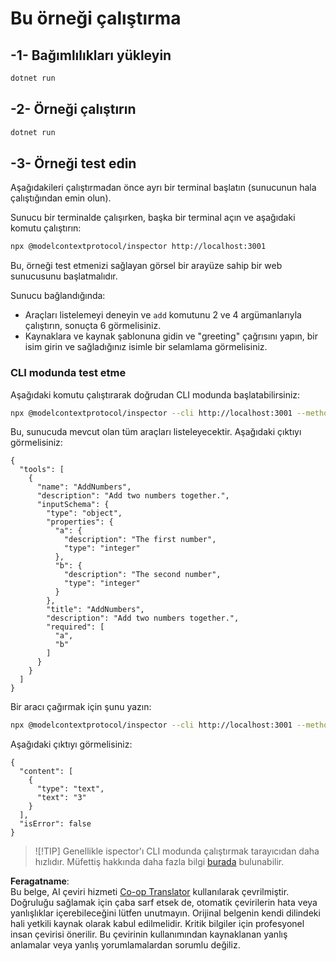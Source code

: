 <!--
CO_OP_TRANSLATOR_METADATA:
{
  "original_hash": "b97c5e77cede68533d7a92d0ce89bc0a",
  "translation_date": "2025-05-17T11:55:44+00:00",
  "source_file": "03-GettingStarted/05-sse-server/solution/dotnet/README.md",
  "language_code": "tr"
}
-->
# Bu örneği çalıştırma

## -1- Bağımlılıkları yükleyin

```bash
dotnet run
```

## -2- Örneği çalıştırın

```bash
dotnet run
```

## -3- Örneği test edin

Aşağıdakileri çalıştırmadan önce ayrı bir terminal başlatın (sunucunun hala çalıştığından emin olun).

Sunucu bir terminalde çalışırken, başka bir terminal açın ve aşağıdaki komutu çalıştırın:

```bash
npx @modelcontextprotocol/inspector http://localhost:3001
```

Bu, örneği test etmenizi sağlayan görsel bir arayüze sahip bir web sunucusunu başlatmalıdır.

Sunucu bağlandığında:

- Araçları listelemeyi deneyin ve `add` komutunu 2 ve 4 argümanlarıyla çalıştırın, sonuçta 6 görmelisiniz.
- Kaynaklara ve kaynak şablonuna gidin ve "greeting" çağrısını yapın, bir isim girin ve sağladığınız isimle bir selamlama görmelisiniz.

### CLI modunda test etme

Aşağıdaki komutu çalıştırarak doğrudan CLI modunda başlatabilirsiniz:

```bash 
npx @modelcontextprotocol/inspector --cli http://localhost:3001 --method tools/list
```

Bu, sunucuda mevcut olan tüm araçları listeleyecektir. Aşağıdaki çıktıyı görmelisiniz:

```text
{
  "tools": [
    {
      "name": "AddNumbers",
      "description": "Add two numbers together.",
      "inputSchema": {
        "type": "object",
        "properties": {
          "a": {
            "description": "The first number",
            "type": "integer"
          },
          "b": {
            "description": "The second number",
            "type": "integer"
          }
        },
        "title": "AddNumbers",
        "description": "Add two numbers together.",
        "required": [
          "a",
          "b"
        ]
      }
    }
  ]
}
```

Bir aracı çağırmak için şunu yazın:

```bash
npx @modelcontextprotocol/inspector --cli http://localhost:3001 --method tools/call --tool-name AddNumbers --tool-arg a=1 --tool-arg b=2
```

Aşağıdaki çıktıyı görmelisiniz:

```text
{
  "content": [
    {
      "type": "text",
      "text": "3"
    }
  ],
  "isError": false
}
```

> ![!TIP]
> Genellikle ispector'ı CLI modunda çalıştırmak tarayıcıdan daha hızlıdır.
> Müfettiş hakkında daha fazla bilgi [burada](https://github.com/modelcontextprotocol/inspector) bulunabilir.

**Feragatname**:  
Bu belge, AI çeviri hizmeti [Co-op Translator](https://github.com/Azure/co-op-translator) kullanılarak çevrilmiştir. Doğruluğu sağlamak için çaba sarf etsek de, otomatik çevirilerin hata veya yanlışlıklar içerebileceğini lütfen unutmayın. Orijinal belgenin kendi dilindeki hali yetkili kaynak olarak kabul edilmelidir. Kritik bilgiler için profesyonel insan çevirisi önerilir. Bu çevirinin kullanımından kaynaklanan yanlış anlamalar veya yanlış yorumlamalardan sorumlu değiliz.